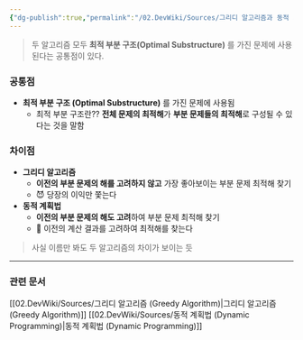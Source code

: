 ```yaml
---
{"dg-publish":true,"permalink":"/02.DevWiki/Sources/그리디 알고리즘과 동적 계획법의 차이/","noteIcon":"","created":"2025-08-03T19:52:52.726+09:00","updated":"2025-08-03T20:05:29.868+09:00"}
---
```


> 두 알고리즘 모두 **최적 부분 구조(Optimal Substructure)** 를 가진 문제에 사용된다는 공통점이 있다.
### 공통점
- **최적 부분 구조 (Optimal Substructure)** 를 가진 문제에 사용됨
    - 최적 부분 구조란?? **전체 문제의 최적해**가 **부분 문제들의 최적해**로 구성될 수 있다는 것을 말함

### 차이점
* **그리디 알고리즘**
	* **이전의 부분 문제의 해를 고려하지 않고** 가장 좋아보이는 부분 문제 최적해 찾기
	* 😈 당장의 이익만 쫓는다
* **동적 계획법**
	* **이전의 부분 문제의 해도 고려**하여 부분 문제 최적해 찾기
	* 🧐 이전의 계산 결과를 고려하여 최적해를 찾는다

> 사실 이름만 봐도 두 알고리즘의 차이가 보이는 듯

---
### 관련 문서
[[02.DevWiki/Sources/그리디 알고리즘 (Greedy Algorithm)\|그리디 알고리즘 (Greedy Algorithm)]]
[[02.DevWiki/Sources/동적 계획법 (Dynamic Programming)\|동적 계획법 (Dynamic Programming)]]